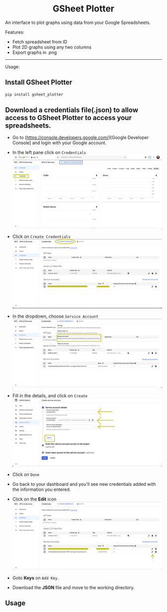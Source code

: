 <h1 style="text-align:center;">GSheet Plotter</h1>

An interface to plot graphs using data from your Google Spreadsheets.

Features:

- Fetch spreadsheet from ID
- Plot 2D graphs using any two columns
- Export graphs in .png

---

Usage:
## Install GSheet Plotter
```sh
pip install gsheet_plotter
```

## Download a credentials file(.json) to allow access to GSheet Plotter to access your spreadsheets.
- Go to (https://console.developers.google.com/)[Google Developer Console] and login with your Google account.
- In the left pane click on ```Credentials```
![Step1](images/Step1.png)
- Click on ```Create Credentials```
![Step2](images/Step2.png)
- In the dropdown, choose ```Service Account```
![Step3](images/Step3.png)
- Fill in the details, and click on ```Create```
![Step4](images/Step4.png)
- Click on ```Done```
- Go back to your dashboard and you'll see new credentials added with the information you entered.
- Click on the <strong>Edit</strong> icon
![Step5](images/Step5.png)
- Goto <strong>Keys</strong> on ```Add Key```.

- Download the <strong>JSON</strong> file and move to the working directory.


## Usage







